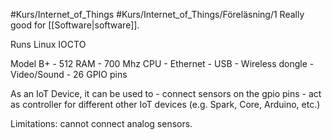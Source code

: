 #Kurs/Internet_of_Things #Kurs/Internet_of_Things/Föreläsning/1 
Really good for [[Software|software]].

Runs Linux IOCTO

Model B+
	- 512 RAM
	- 700 Mhz CPU
	- Ethernet
	- USB
	- Wireless dongle
	- Video/Sound
	- 26 GPIO pins

As an IoT Device, it can be used to 
	- connect sensors on the gpio pins
	- act as controller for different other IoT devices (e.g. Spark, Core, Arduino, etc.)

Limitations: cannot connect analog sensors.